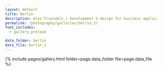 ```yaml
---
layout: default
title: Berlin
description: Alex Truesdale | Development & design for business applications.. and photos on occasion.
permalink: /photography/galleries/berlin_1/
foot_includes:
  - gallery_preload

data_folder: berlin
data_file: berlin_1
---
```

{% include pages/gallery.html folder=page.data_folder file=page.data_file %}
